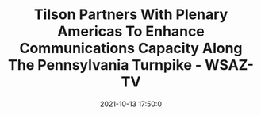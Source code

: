 ---
"title": "Tilson Partners With Plenary Americas To Enhance Communications Capacity Along The Pennsylvania Turnpike - WSAZ-TV"
"date": "2021-10-13 17:50:0"
"feed_name": "GOOGLENEWSCONSTRUCTION"
"feed_website": "https://news.google.com/search?q=construction%2Bincident&hl=en-US&gl=US&ceid=US:en"
"feed_rss": "https://news.google.com/rss/search?q=construction%2Bincident&hl=en-US&gl=US&ceid=US:en"
"link": "https://www.wsaz.com/prnewswire/2021/10/13/tilson-partners-with-plenary-americas-enhance-communications-capacity-along-pennsylvania-turnpike/"
"source": "{'href': 'https://www.wsaz.com', 'title': 'WSAZ-TV'}"
"file": "_posts/2021-1-1-f5d96b407d1fd497fc590942aa3794bee3fb7c80.md"
"accident": "0"
"drilling": "0"
"dead": "0"
"injured": "0"
"arrested": "0"
"place": "unknown place"
"where": "unknown site"
"causes": "unknown"
"place_uri": "unknown place"
---